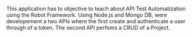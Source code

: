

This application has to objective to teach about API Test Automatization using the Robot Framework.
Using Node.js and Mongo DB, were developement a two APIs where the first create and authenticate a user through of a token. The second API perfoms a CRUD of a Project.

